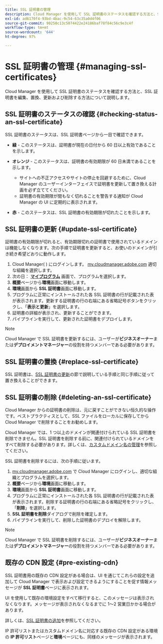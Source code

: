 ```yaml
---
title: SSL 証明書の管理
description: Cloud Manager を使用して SSL 証明書のステータスを確認する方法と、SSL 証明書を編集、置換、更新および削除する方法について説明します。
exl-id: ad6170f4-93bd-4bac-9c54-63c35a0d4f06
source-git-commit: 90250c13c5074422e24186baf78f84c56c9e3c4f
workflow-type: tm+mt
source-wordcount: '644'
ht-degree: 97%

---
```



# SSL 証明書の管理 {#managing-ssl-certificates}

Cloud Manager を使用して SSL 証明書のステータスを確認する方法と、SSL 証明書を編集、置換、更新および削除する方法について説明します。

## SSL 証明書のステータスの確認 {#checking-status-an-ssl-certificate}

SSL 証明書のステータスは、SSL 証明書ページから一目で確認できます。

* **緑** - このステータスは、証明書が現在の日付から 60 日以上有効であることを示します。

* **オレンジ** - このステータスは、証明書の有効期限が 60 日未満であることを示します。
   * サイトへの不正アクセスやサイトの停止を回避するために、Cloud Manager のユーザーインターフェイスで証明書を更新して置き換える計画を必ず立ててください。
   * 証明書の有効期限が間もなく切れることを警告する通知が Cloud Manager の UI に定期的に表示されます。

* **赤** - このステータスは、SSL 証明書の有効期限が切れたことを示します。

## SSL 証明書の更新 {#update-ssl-certificate}

証明書の有効期限が切れると、有効期限切れの証明書で使用されているドメインは機能しなくなります。次の手順で証明書を更新すると、お使いのドメインが引き続き希望どおりに動作します。

1. Cloud Manager( ) にログインします。 [my.cloudmanager.adobe.com](https://my.cloudmanager.adobe.com/) 適切な組織を選択します。
1. 次の日： **[マイプログラム](/help/implementing/cloud-manager/getting-access-to-aem-in-cloud/editing-programs.md#my-programs)** 画面で、プログラムを選択します。
1. **概要**&#x200B;ページから&#x200B;**環境**&#x200B;画面に移動します。
1. **環境**&#x200B;画面から **SSL 証明書**&#x200B;画面に移動します。
1. プログラムに正常にインストールされた各 SSL 証明書の行が記載された表が表示されます。更新する証明書の行の右端にある省略記号ボタンをクリックし、「**表示と更新**」を選択します。
1. 証明書の詳細が表示され、更新することができます。
1. パイプラインを実行して、更新された証明書をデプロイします。

>[!NOTE]
>
>Cloud Manager で SSL 証明書を更新するには、ユーザーが&#x200B;**ビジネスオーナー**&#x200B;または&#x200B;**デプロイメントマネージャー**&#x200B;の役割を持つメンバーである必要があります。

## SSL 証明書の置換 {#replace-ssl-certificate}

SSL 証明書は、[SSL 証明書の更新](#update-ssl-certificate)の節で説明している手順と同じ手順に従って置き換えることができます。

## SSL 証明書の削除 {#deleting-an-ssl-certificate}

Cloud Manager からの証明書の削除は、元に戻すことができない恒久的な操作です。ベストプラクティスとして、SSL ファイルをローカルに保存してから Cloud Manager で削除することをお勧めします。

Cloud Manager では、1 つ以上のドメインが関連付けられている SSL 証明書を削除できません。SSL 証明書を削除する前に、関連付けられているドメインをすべて削除する必要があります。詳しくは、[カスタムドメイン名の管理](/help/implementing/cloud-manager/custom-domain-names/managing-custom-domain-names.md)を参照してください。

SSL 証明書を削除するには、次の手順に従います。

1. [my.cloudmanager.adobe.com](https://my.cloudmanager.adobe.com/) で Cloud Manager にログインし、適切な組織とプログラムを選択します。
1. **概要**&#x200B;ページから&#x200B;**環境**&#x200B;画面に移動します。
1. **環境**&#x200B;画面から **SSL 証明書**&#x200B;画面に移動します。
1. プログラムに正常にインストールされた各 SSL 証明書の行が記載された表が表示されます。削除する証明書の行の右端にある省略記号をクリックし、「**削除**」を選択します。
1. **SSL 証明書を削除**&#x200B;ダイアログで削除を確定します。
1. パイプラインを実行して、削除した証明書のデプロイを解除します。

>[!NOTE]
>
>Cloud Manager で SSL 証明書を削除するには、ユーザーが&#x200B;**ビジネスオーナー**&#x200B;または&#x200B;**デプロイメントマネージャー**&#x200B;の役割を持つメンバーである必要があります。

## 既存の CDN 設定 {#pre-existing-cdn}

SSL 証明書用の既存の CDN 設定がある場合は、UI を通じてこれらの設定を追加して Cloud Manager で表示および設定できるようにすることを促す情報メッセージが **SSL 証明書**&#x200B;ページに表示されます。

UI を使用して既存の環境設定をすべて移行すると、このメッセージは表示されなくなります。メッセージが表示されなくなるまでに 1～2 営業日かかる場合があります。

詳しくは、[SSL 証明書の追加](/help/implementing/cloud-manager/managing-ssl-certifications/add-ssl-certificate.md)を参照してください。

IP 許可リストまたはカスタムドメイン名に対応する既存の CDN 設定がある環境の **IP 許可リスト**&#x200B;ページと&#x200B;**環境**&#x200B;ページにも、同様のメッセージが表示されます。
